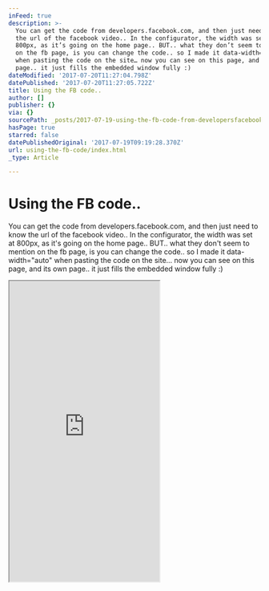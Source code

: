 ```yaml
---
inFeed: true
description: >-
  You can get the code from developers.facebook.com, and then just need to know
  the url of the facebook video.. In the configurator, the width was set at
  800px, as it’s going on the home page.. BUT.. what they don’t seem to mention
  on the fb page, is you can change the code.. so I made it data-width=”auto”
  when pasting the code on the site… now you can see on this page, and its own
  page.. it just fills the embedded window fully :)
dateModified: '2017-07-20T11:27:04.798Z'
datePublished: '2017-07-20T11:27:05.722Z'
title: Using the FB code..
author: []
publisher: {}
via: {}
sourcePath: _posts/2017-07-19-using-the-fb-code-from-developersfacebookcom.md
hasPage: true
starred: false
datePublishedOriginal: '2017-07-19T09:19:28.370Z'
url: using-the-fb-code/index.html
_type: Article

---
```

# Using the FB code..

You can get the code from developers.facebook.com, and then just need to know the url of the facebook video.. In the configurator, the width was set at 800px, as it's going on the home page.. BUT.. what they don't seem to mention on the fb page, is you can change the code.. so I made it data-width="auto" when pasting the code on the site... now you can see on this page, and its own page.. it just fills the embedded window fully :)

<iframe src="https://the-grid.github.io/ed-userhtml/?g=eJytU11r2zAUfc-vuHjQJhBbcbLM7WJ7NGvICiUUmsFgjCFL17ESR3IlOa4Z---T03TZ69jeLN-j8yUp5uIAgidenvlaKeulMXG_0l5smBaVTft5LZkVSvb5EMzQYQfwowdwoBq2bp1vDSTAgw3aRYl7lNbM2zXdrOge-2bwdfRt5tAih_6fmHl7x_uOagAaba1lhzkRMY3U4gnnGGZuEAjuZoK_wAKjmVt6hDAlJTIb5JRhptQukGgJyu_LOTF8F2zNm-c825dJeHFAbVyI5DAOwtEFrao7noSTaDy5up5E78IoHE2vvY7e5Qkqqp32SnEMhDSo7RxzpbF_yjuY9X72uWJ153AIly9NXbqvVx_-1jj9y8FgFpNTj724a5qV1Jhj2QfBUXnAqaV-oTFPvMLayrwnpGmacyCm9mS5RlZIVapNS47bDAlH4XQaTaejq8nbMJpejciJqhHcFolHa_tKbgrV-BafrZOlpUF3wlmp2O6pVhaBCYv_Ln2OdezbdwUa9MVGutacHoX_kjBd3cxhPAojf-k_PiwWt_D46fN6fb-AL_cxoWlcpStEDlaByvNSUQ5HMsjdxaYbBCo5GOs8QUbZrq4MPNWC7cr2OEFqRNl-gHukWoJrDWyBILEBPMAjaoEGfgsXtbUlOmFohC1gXdSSo85UaWHSqbvrBjk1Fhqld85LA0aVdfeOjDNF4SbD8qOQGMSkSh-Usc531sLfVeWlS_-87CoAJTsv2nDaDmEcwU2lRXksLSbnYz898l_iQVJJ" height="600" style=""></iframe>